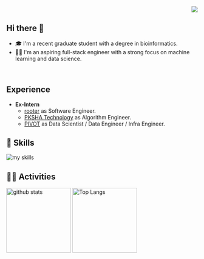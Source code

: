 <!--
**1buk109/1buk109** is a ✨ _special_ ✨ repository because its `README.md` (this file) appears on your GitHub profile.

Here are some ideas to get you started:

- 🔭 I’m currently working on ...
- 🌱 I’m currently learning ...
- 👯 I’m looking to collaborate on ...
- 🤔 I’m looking for help with ...
- 💬 Ask me about ...
- 📫 How to reach me: [Twitter - @1buk109](https://twitter.com/1buk109)
- 😄 Pronouns: ...
- ⚡ Fun fact: ...
-->


<div align="right">
  <img src="https://komarev.com/ghpvc/?username=1buk109" />
</div>

## Hi there 👋
- 🎓 I'm a recent graduate student with a degree in bioinformatics.
- 🧑‍💻 I'm an aspiring full-stack engineer with a strong focus on machine learning and data science.
<br>

<!-- アイコンの選択肢一覧：https://arc.net/l/quote/zizyykfh -->

## Experience
- **Ex-Intern**
  - [rooter](https://rooter.jp/) as Software Engineer.
  - [PKSHA Technology](https://www.pkshatech.com/) as Algorithm Engineer.
  - [PIVOT](https://pivot.inc/) as Data Scientist / Data Engineer / Infra Engineer.


## 🌱 Skills
<img alt="my skills" src="https://skillicons.dev/icons?theme=dark&perline=7&i=python,pytorch,fastapi,react,next,ts,mysql,docker,terraform,gcp,git,linux,notion" />
<br>

## 🏃‍♀️ Activities
<div align="left"> 
  <img alt="github stats" height="170px" src="https://github-readme-stats-gold-mu.vercel.app/api?username=1buk109&theme=transparent&layout=compact&count_private=true" />
  <img alt="Top Langs" height="170px" src="https://github-readme-stats-gold-mu.vercel.app/api/top-langs/?username=1buk109&theme=transparent&count_private=true" />
</div>
